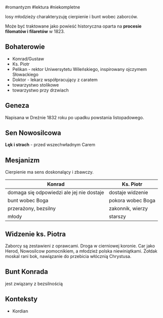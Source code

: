 #romantyzm #lektura #niekompletne 

losy młodzieży charakteryzuję cierpienie i bunt wobec zaborców.

Może być traktowane jako powieść historyczna oparta na **procesie filomatów i filaretów** w 1823.
## Bohaterowie
- Konrad/Gustaw
- Ks. Piotr
- Pelikan - rektor Uniwersytetu Wileńskiego, inspirowany ojczymem Słowackiego
- Doktor - lekarz współpracujący z caratem
- towarzystwo stolikowe
- towarzystwo przy drzwiach

## Geneza
Napisana w Dreźnie  1832 roku po upadku powstania listopadowego. 
## Sen Nowosilcowa
**Lęk i strach** - przed wszechwładnym Carem
## Mesjanizm
Cierpienie ma sens doskonalący i zbawczy.

| Konrad                                    | Ks. Piotr         |
| ----------------------------------------- | ----------------- |
| domaga się odpowiedzi ale jej nie dostaje | dostaje widzenie  |
| bunt wobec Boga                           | pokora wobec Boga |
| przerażony, bezsilny                      | zakonnik, wierzy  |
| młody                                     | starszy           |

## Widzenie ks. Piotra

Zaborcy są zestawieni z oprawcami. Droga w cierniowej koronie. Car jako Herod, Nowosilcow pomocnikiem, a młodzież polska niewiniątkami. Żołdak moskal rani bok, nawiązanie do przebicia włócznią Chrystusa.

## Bunt Konrada
 jest związany z bezsilnością

## Konteksty
- Kordian